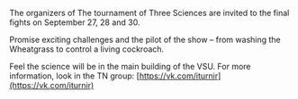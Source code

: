 The organizers of The tournament of Three Sciences are invited to the final fights on September 27, 28 and 30.

Promise exciting challenges and the pilot of the show – from washing the Wheatgrass to control a living cockroach.

Feel the science will be in the main building of the VSU. For more information, look in the TN group: [https://vk.com/iturnir](https://vk.com/iturnir)